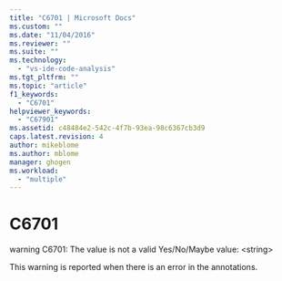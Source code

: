 ```yaml
---
title: "C6701 | Microsoft Docs"
ms.custom: ""
ms.date: "11/04/2016"
ms.reviewer: ""
ms.suite: ""
ms.technology: 
  - "vs-ide-code-analysis"
ms.tgt_pltfrm: ""
ms.topic: "article"
f1_keywords: 
  - "C6701"
helpviewer_keywords: 
  - "C67901"
ms.assetid: c48484e2-542c-4f7b-93ea-98c6367cb3d9
caps.latest.revision: 4
author: mikeblome
ms.author: mblome
manager: ghogen
ms.workload: 
  - "multiple"
---
```

# C6701
warning C6701: The value is not a valid Yes/No/Maybe value: \<string>  
  
 This warning is reported when there is an error in the annotations.